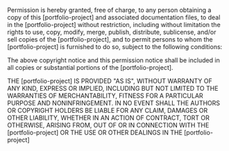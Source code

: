 Permission is hereby granted, free of charge, to any person obtaining a copy of this [portfolio-project] and associated documentation files, to deal in the [portfolio-project] without restriction, including without limitation the rights to use, copy, modify, merge, publish, distribute, sublicense, and/or sell copies of the [portfolio-project], and to permit persons to whom the [portfolio-project] is furnished to do so, subject to the following conditions:

The above copyright notice and this permission notice shall be included in all copies or substantial portions of the [portfolio-project].

THE [portfolio-project] IS PROVIDED "AS IS", WITHOUT WARRANTY OF ANY KIND, EXPRESS OR IMPLIED, INCLUDING BUT NOT LIMITED TO THE WARRANTIES OF MERCHANTABILITY, FITNESS FOR A PARTICULAR PURPOSE AND NONINFRINGEMENT. IN NO EVENT SHALL THE AUTHORS OR COPYRIGHT HOLDERS BE LIABLE FOR ANY CLAIM, DAMAGES OR OTHER LIABILITY, WHETHER IN AN ACTION OF CONTRACT, TORT OR OTHERWISE, ARISING FROM, OUT OF OR IN CONNECTION WITH THE [portfolio-project] OR THE USE OR OTHER DEALINGS IN THE [portfolio-project]